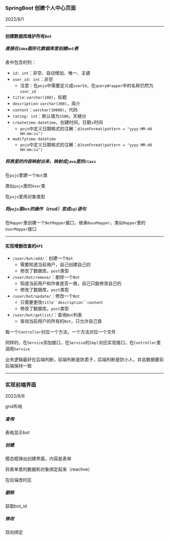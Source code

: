 ### SpringBoot 创建个人中心页面

2022/8/1

-------------------

#### 创建数据库维护所有`Bot`

##### 直接在`idea`图形化数据库里创建`bot`表

表中包含的列：

- `id: int`：非空、自动增加、唯一、主键
- `user_id: int`：非空
  - 注意：在`pojo`中需要定义成`userId`，在`queryWrapper`中的名称仍然为`user_id`
- `title`: `varchar(100)`，标题
- `description`: `varchar(300)`，简介
- `content`：`varchar(10000)`，代码
- `rating: int`：默认值为`1500`，天梯分
- `createtime`: `datetime`，创建时间，日期+时间
  - `pojo`中定义日期格式的注解：`@JsonFormat(pattern = "yyyy-MM-dd HH:mm:ss")`
- `modifytime`: `datetime`
  - `pojo`中定义日期格式的注解：`@JsonFormat(pattern = "yyyy-MM-dd HH:mm:ss")`

##### 将表里的内容映射出来，映射成`java`里的`class`

在`pojo`里建一个`Bot`类

类似`pojo`里的`User`类

在`pojo`里用对象类型

##### 将`pojo`里`Bot`的操作（crud）变成`sql`语句

在`Mapper`里创建一个`BotMapper`接口，继承`BaseMapper`，类似`Mapper`里的`UserMapper`接口

-------------------

#### 实现增删改查的`API`

- `/user/bot/add/`：创建一个`Bot`
  - 需要知道当前用户，自己创建自己的
  - 修改了数据库，`post`类型
- `/user/bot/remove/`：删除一个`Bot`
  - 知道当前用户和作者是否一致，自己只能修改自己的
  - 修改了数据库，`post`类型
- `/user/bot/update/`：修改一个`Bot`
  - 只需要更改`title``description``content`
  - 修改了数据库，`post`类型
- `/user/bot/getlist/`：查询`Bot`列表
  - 查询当前用户的所有的`Bot`，只允许自己查

每一个`Controller`对应一个方法，一个方法对应一个文件

同样的，在`Service`添加接口，在`Service`的`Impl`对应实现接口，在`Controller`里调用`Service`

业务逻辑最好在后端判断，前端判断是防君子，后端判断是防小人，并且数据要前后端保持一致

------------------

### 实现前端界面

2022/8/6

grid布局

##### 查询

表格显示bot

##### 创建

模态框弹出创建界面，内容是表单

将表单里的数据和对象绑定起来（reactive）

在后端改时区

##### 删除

获取bot_id

##### 修改

双向绑定
